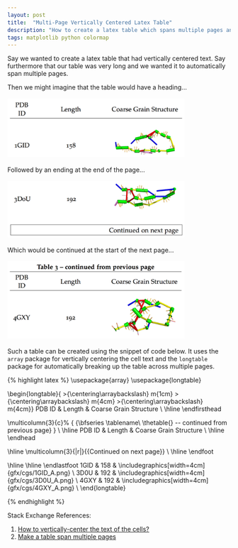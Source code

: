 ```yaml
---
layout: post
title:  "Multi-Page Vertically Centered Latex Table"
description: "How to create a latex table which spans multiple pages and has the text centered vertically in the cells."
tags: matplotlib python colormap
---
```


Say we wanted to create a latex table that had vertically centered text.  Say
furthermore that our table was very long and we wanted it to automatically span
multiple pages.

Then we might imagine that the table would have a heading...
<br><br>
<img src="/img/multipage_latex_table/first_page_start.png" width=400px />
<br><br>
Followed by an ending at the end of the page...
<br><br>
<img src="/img/multipage_latex_table/first_page_end.png" width=400px />
<br><br>
Which would be continued at the start of the next page...
<br><br>
<img src="/img/multipage_latex_table/second_page_start.png" width=400px>
<br><br>
Such a table can be created using the snippet of code below. It uses the
`array` package for vertically centering the cell text and the `longtable`
package for automatically breaking up the table across multiple pages.

{% highlight latex %}
\usepackage{array}
\usepackage{longtable}

\begin{longtable}{ >{\centering\arraybackslash} m{1cm} >{\centering\arraybackslash} m{4cm} >{\centering\arraybackslash} m{4cm}}
PDB ID & Length & Coarse Grain Structure \\
\hline
\endfirsthead

\multicolumn{3}{c}%
{ {\bfseries \tablename\ \thetable{} -- continued from previous page} } \\
\hline PDB ID & Length & Coarse Grain Structure \\
\hline 
\endhead

\hline \multicolumn{3}{|r|}{{Continued on next page}} \\ \hline
\endfoot

\hline \hline
\endlastfoot
1GID & 158 & \includegraphics[width=4cm]{gfx/cgs/1GID_A.png} \\
3D0U & 192 & \includegraphics[width=4cm]{gfx/cgs/3D0U_A.png} \\
4GXY & 192 & \includegraphics[width=4cm]{gfx/cgs/4GXY_A.png} \\
\end{longtable}

{% endhighlight %}

Stack Exchange References:

1. [How to vertically-center the text of the cells?](http://tex.stackexchange.com/questions/7208/how-to-vertically-center-the-text-of-the-cells)
2. [Make a table span multiple pages](http://tex.stackexchange.com/questions/26462/make-a-table-span-multiple-pages)
